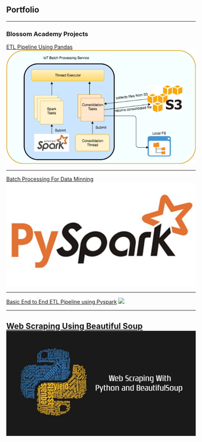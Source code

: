 ## Portfolio

---

### Blossom Academy Projects 

[ETL Pipeline Using Pandas](https://github.com/denmiller3/Blossom/tree/master/Project%201)
<img src="images/sparks3.png?raw=true"/>

---
[Batch Processing For Data Minning](https://github.com/denmiller3/Blossom/tree/master/Project%202)
<img src="images/pyspark.png?raw=true"/>

---
[Basic End to End ETL Pipeline using Pyspark](https://github.com/denmiller3/Blossom/tree/master/Project%203)
<img src="images/setl.png?raw=true"/>

---

[Web Scraping Using Beautiful Soup](https://github.com/denmiller3/Blossom/tree/master/Project%204)
<img src="images/beautifulsoup.png?raw=true"/>
---





<!-- Remove above link if you don't want to attibute -->
